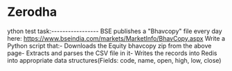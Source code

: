 # Zerodha
ython test task:----------------- BSE publishes a "Bhavcopy" file every day here: https://www.bseindia.com/markets/MarketInfo/BhavCopy.aspx Write a Python script that:- Downloads the Equity bhavcopy zip from the above page- Extracts and parses the CSV file in it- Writes the records into Redis into appropriate data structures(Fields: code, name, open, high, low, close)
